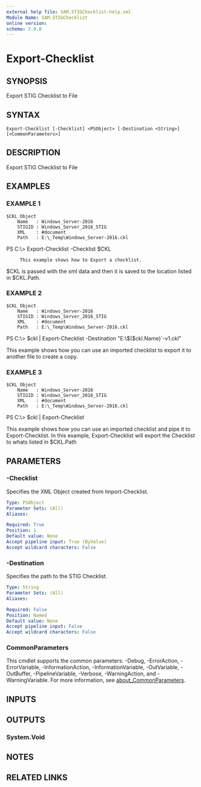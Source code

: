 ```yaml
---
external help file: SAM.STIGChecklist-help.xml
Module Name: SAM.STIGChecklist
online version:
schema: 2.0.0
---
```


# Export-Checklist

## SYNOPSIS
Export STIG Checklist to File

## SYNTAX

```
Export-Checklist [-Checklist] <PSObject> [-Destination <String>] [<CommonParameters>]
```

## DESCRIPTION
Export STIG Checklist to File

## EXAMPLES

### EXAMPLE 1
```
$CKL Object
	Name   : Windows_Server-2016
	STIGID : Windows_Server_2016_STIG
	XML    : #document
	Path   : E:\_Temp\Windows_Server-2016.ckl
```

PS C:\\\> Export-Checklist -Checklist $CKL

         This example shows how to Export a checklist.
$CKL is passed with the xml data and then it is saved to the location listed in $CKL.Path.

### EXAMPLE 2
```
$CKL Object
	Name   : Windows_Server-2016
	STIGID : Windows_Server_2016_STIG
	XML    : #document
	Path   : E:\_Temp\Windows_Server-2016.ckl
```

PS C:\\\> $ckl | Export-Checklist -Destination "E:\$($ckl.Name)\`-v1.ckl"

This example shows how you can use an imported checklist to export it to another file to create a copy.

### EXAMPLE 3
```
$CKL Object
	Name   : Windows_Server-2016
	STIGID : Windows_Server_2016_STIG
	XML    : #document
	Path   : E:\_Temp\Windows_Server-2016.ckl
```

PS C:\\\> $ckl | Export-Checklist

This example shows how you can use an imported checklist and pipe it to Export-Checklist.
In this example, Export-Checklist will export the Checklist to whats listed in $CKL.Path

## PARAMETERS

### -Checklist
Specifies the XML Object created from Import-Checklist.

```yaml
Type: PSObject
Parameter Sets: (All)
Aliases:

Required: True
Position: 1
Default value: None
Accept pipeline input: True (ByValue)
Accept wildcard characters: False
```

### -Destination
Specifies the path to the STIG Checklist.

```yaml
Type: String
Parameter Sets: (All)
Aliases:

Required: False
Position: Named
Default value: None
Accept pipeline input: False
Accept wildcard characters: False
```

### CommonParameters
This cmdlet supports the common parameters: -Debug, -ErrorAction, -ErrorVariable, -InformationAction, -InformationVariable, -OutVariable, -OutBuffer, -PipelineVariable, -Verbose, -WarningAction, and -WarningVariable. For more information, see [about_CommonParameters](http://go.microsoft.com/fwlink/?LinkID=113216).

## INPUTS

## OUTPUTS

### System.Void
## NOTES

## RELATED LINKS
